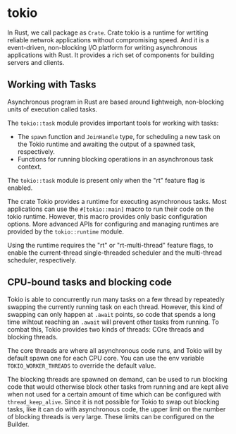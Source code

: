 # tokio

In Rust, we call package  as `Crate`. Crate tokio is a runtime for wrtiting reliable netwrok applications without compromising speed. And it is a event-driven, non-blocking I/O platform for writing asynchronous applications with Rust. It provides a rich set of components for building servers and clients.


## Working with Tasks

Asynchronous program in Rust are based around lightweigh, non-blocking units of execution called tasks.


The `tokio::task` module provides important tools for working with tasks:
* The `spawn` function and `JoinHandle` type, for scheduling a new task on the Tokio runtime and awaiting the output of a spawned task, respectively.
* Functions for running blocking operatiions in an asynchronous task context.

The `tokio::task` module is present only when the "rt" feature flag is enabled.

The crate Tokio provides a runtime for executing asynchronous tasks. Most applications can use the `#[tokio::main]` macro to run their code on the tokio runtime. However, this macro provides only basic configuration options. More advanced APIs for configuring and managing runtimes are provided by the `tokio::runtime` module.

Using the runtime requires the "rt" or "rt-multi-thread" feature flags, to enable the current-thread single-threaded scheduler and the multi-thread scheduler, respectively.


## CPU-bound tasks and blocking code

Tokio is able to concurrently run many tasks on a few thread by repeatedly swapping the currently running task on each thread.  However, this kind of swapping can only happen at `.await` points, so code that spends a long time wihtout reaching an `.await` will prevent other tasks from running. To combat this, Tokio provides two kinds of threads: COre threads and blocking threads.

The core threads are where all asynchronous code runs, and Tokio will by default spawn one for each CPU core. You can use the env variable `TOKIO_WORKER_THREADS` to override the default value.

The blocking threads are spawned on demand, can be used to run blocking code that would otherwise block other tasks from running and are kept alive when not used for a certain amount of time which can be configured with `thread_keep_alive`. Since it is not possible for Tokio to swap out blocking tasks, like it can do with asynchronous code, the upper limit on the number of blocking threads is very large. These limits can be configured on the Builder.
